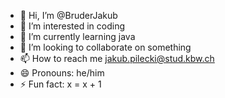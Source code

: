 - 👋 Hi, I’m @BruderJakub
- 👀 I’m interested in coding
- 🌱 I’m currently learning java
- 💞️ I’m looking to collaborate on something
- 📫 How to reach me jakub.pilecki@stud.kbw.ch
- 😄 Pronouns: he/him
- ⚡ Fun fact: x = x + 1

<!---
BruderJakub/BruderJakub is a ✨ special ✨ repository because its `README.md` (this file) appears on your GitHub profile.
You can click the Preview link to take a look at your changes.
--->
